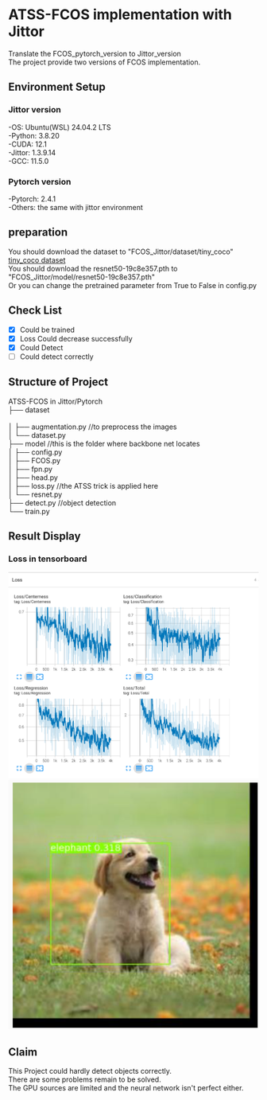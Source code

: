 # ATSS-FCOS implementation with Jittor<br>
Translate the FCOS_pytorch_version to Jittor_version<br>
The project provide two versions of FCOS implementation.<br>

## Environment Setup<br>

### Jittor version<br>
-OS: Ubuntu(WSL) 24.04.2 LTS<br>
-Python: 3.8.20<br>
-CUDA: 12.1<br>
-Jittor: 1.3.9.14<br>
-GCC: 11.5.0<br>

### Pytorch version<br>
-Pytorch: 2.4.1<br>
-Others: the same with jittor environment<br>

## preparation
You should download the dataset to  "FCOS_Jittor/dataset/tiny_coco"<br>
[tiny_coco dataset](https://www.kaggle.com/datasets/weipengchao/tiny-coco1k) <br>
You should download the resnet50-19c8e357.pth to "FCOS_Jittor/model/resnet50-19c8e357.pth"<br>
Or you can change the pretrained parameter from True to False in config.py<br>

## Check List
-[x] Could be trained <br>
-[x] Loss Could decrease successfully<br>
-[x] Could Detect<br>
-[ ] Could detect correctly<br>

## Structure of Project<br>
ATSS-FCOS in Jittor/Pytorch<br>
├── dataset<br>  
│   ├── augmentation.py             //to preprocess the images<br>
│   └── dataset.py<br>
├── model                           //this is the folder where backbone net locates<br>
│   ├── config.py<br>
│   ├── FCOS.py<br>
│   ├── fpn.py<br>
│   ├── head.py<br>
│   ├── loss.py                     //the ATSS trick is applied here<br>
│   └── resnet.py<br>
├── detect.py                       //object detection<br>
└── train.py<br>

## Result Display<br>
### Loss in tensorboard<br>
![Loss](/visualization_loss.png)<br>
![Detection](/visualization_detection.png)<br>

## Claim
This Project could hardly detect objects correctly.<br>
There are some problems remain to be solved.<br>
The GPU sources are limited and the neural network isn't perfect either.<br>









